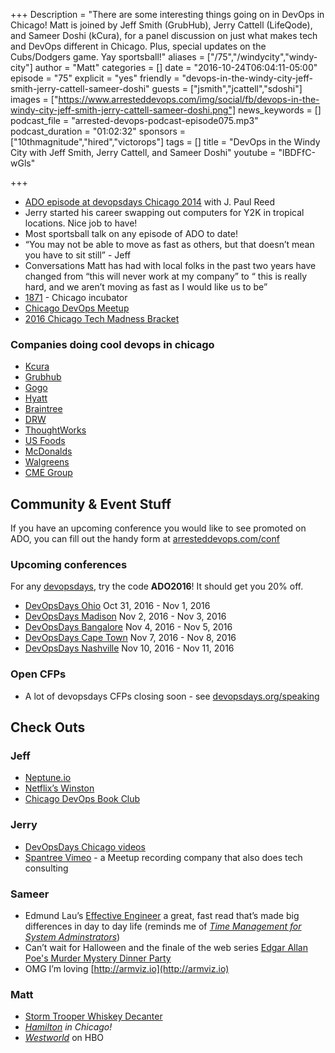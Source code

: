 +++
Description = "There are some interesting things going on in DevOps in Chicago! Matt is joined by Jeff Smith (GrubHub), Jerry Cattell (LifeQode), and Sameer Doshi (kCura), for a panel discussion on just what makes tech and DevOps different in Chicago. Plus, special updates on the Cubs/Dodgers game. Yay sportsball!"
aliases = ["/75","/windycity","windy-city"]
author = "Matt"
categories = []
date = "2016-10-24T06:04:11-05:00"
episode = "75"
explicit = "yes"
friendly = "devops-in-the-windy-city-jeff-smith-jerry-cattell-sameer-doshi"
guests = ["jsmith","jcattell","sdoshi"]
images = ["https://www.arresteddevops.com/img/social/fb/devops-in-the-windy-city-jeff-smith-jerry-cattell-sameer-doshi.png"]
news_keywords = []
podcast_file = "arrested-devops-podcast-episode075.mp3"
podcast_duration = "01:02:32"
sponsors = ["10thmagnitude","hired","victorops"]
tags = []
title = "DevOps in the Windy City with Jeff Smith, Jerry Cattell, and Sameer Doshi"
youtube = "lBDFfC-wGls"

+++

* [ADO episode at devopsdays Chicago 2014](https://www.arresteddevops.com/devopsdays-chicago/) with J. Paul Reed
* Jerry started his career swapping out computers for Y2K in tropical locations. Nice job to have!
* Most sportsball talk on any episode of ADO to date!
* “You may not be able to move as fast as others, but that doesn’t mean you have to sit still” - Jeff
* Conversations Matt has had with local folks in the past two years have changed from “this will never work at my company” to “ this is really hard, and we aren’t moving as fast as I would like us to be”
* [1871](https://1871.com/) - Chicago incubator
* [Chicago DevOps Meetup](https://meetup.com/devops)
* [2016 Chicago Tech Madness Bracket](http://chicagoinno.streetwise.co/2016/03/02/introducing-the-2016-chicago-inno-tech-madness-bracket-voting-now-open/)

### Companies doing cool devops in chicago

* [Kcura](http://kcura.com/careers)
* [Grubhub](http://www.grubhub.com)
* [Gogo](https://www.gogoair.com/)
* [Hyatt](https://www.hyatt.com/)
* [Braintree](https://www.braintreepayments.com/careers)
* [DRW](http://www.drw.com/)
* [ThoughtWorks](https://www.thoughtworks.com/)
* [US Foods](https://www.usfoods.com)
* [McDonalds](https://www.mcdonalds.com)
* [Walgreens](https://www.walgreens.com/)
* [CME Group](https://www.cmegroup.com/)

## Community & Event Stuff

If you have an upcoming conference you would like to see promoted on ADO, you can fill out the handy form at [arresteddevops.com/conf](https://arresteddevops.com/conf)

### Upcoming conferences

For any [devopsdays](http://devopsdays.org), try the code **ADO2016**! It should get you 20% off.

* [DevOpsDays Ohio](https://www.devopsdays.org/events/2016-ohio/welcome) Oct 31, 2016 - Nov 1, 2016
* [DevOpsDays Madison](https://www.devopsdays.org/events/2016-madison/welcome) Nov 2, 2016 - Nov 3, 2016
* [DevOpsDays Bangalore](https://www.devopsdays.org/events/2016-bangalore/welcome) Nov 4, 2016 - Nov 5, 2016
* [DevOpsDays Cape Town](https://www.devopsdays.org/events/2016-capetown/welcome) Nov 7, 2016 - Nov 8, 2016
* [DevOpsDays Nashville](https://www.devopsdays.org/events/2016-nashville/welcome) Nov 10, 2016 - Nov 11, 2016


### Open CFPs

* A lot of devopsdays CFPs closing soon - see [devopsdays.org/speaking](https://devopsdays.org/speaking)

## Check Outs

### Jeff
- [Neptune.io](https://www.neptune.io/index.html)
- [Netflix’s Winston](http://techblog.netflix.com/2016/08/introducing-winston-event-driven.html)
- [Chicago DevOps Book Club](http://www.meetup.com/devops/events/234882138/)


### Jerry
- [DevOpsDays Chicago videos](https://www.devopsdays.org/events/2016-chicago/program/)
- [Spantree Vimeo](https://vimeo.com/spantree) - a Meetup recording company that also does tech consulting


### Sameer
- Edmund Lau’s [Effective Engineer](http://www.theeffectiveengineer.com/) a great, fast read that’s made big differences in day to day life (reminds me of *[Time Management for System Adminstrators](https://www.amazon.com/Management-System-Administrators-Thomas-Limoncelli/dp/0596007833)*)
- Can’t wait for Halloween and the finale of the web series
[Edgar Allan Poe's Murder Mystery Dinner Party](https://www.youtube.com/watch?v=jxRiP4GNiyM)
- OMG I’m loving [http://armviz.io](http://armviz.io)

### Matt
- [Storm Trooper Whiskey Decanter](http://sobadsogood.com/2016/10/14/you-need-storm-trooper-whiskey-decanter-your-life/)
- *[Hamilton](https://en.wikipedia.org/wiki/Hamilton_(musical)) in Chicago!*
- *[Westworld](https://discoverwestworld.com)* on HBO
